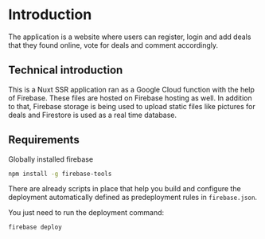 # Introduction

The application is a website where users can register, login and add deals that they found online, vote for deals and comment accordingly.

## Technical introduction

This is a Nuxt SSR application ran as a Google Cloud function with the help of Firebase.
These files are hosted on Firebase hosting as well.
In addition to that, Firebase storage is being used to upload static files like pictures for deals and Firestore is used as a real time database.

## Requirements

Globally installed firebase

```bash
npm install -g firebase-tools
```

There are already scripts in place that help you build and configure the deployment automatically defined as predeployment rules in `firebase.json`.

You just need to run the deployment command:

```bash
firebase deploy
```
